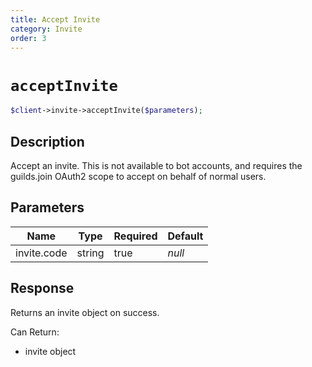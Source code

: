 ```yaml
---
title: Accept Invite
category: Invite
order: 3
---
```


# `acceptInvite`

```php
$client->invite->acceptInvite($parameters);
```

## Description

Accept an invite. This is not available to bot accounts, and requires the guilds.join OAuth2 scope to accept on behalf of normal users.

## Parameters


Name | Type | Required | Default
--- | --- | --- | ---
invite.code | string | true | *null*

## Response

Returns an invite object on success.

Can Return:

* invite object
